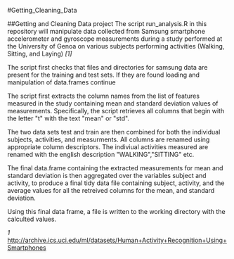 #Getting_Cleaning_Data

##Getting and Cleaning Data project
The script run_analysis.R in this repository will manipulate data collected from Samsung smartphone accelerometer and gyroscope measurements during a study performed at the University of Genoa on various subjects performing activities (Walking, Sitting, and Laying) *[1]*

The script first checks that files and directories for samsung data are present for the training and test sets. If they are found loading and manipulation of data.frames continue 

The script first extracts the column names from the list of features measured in the study containing mean and standard deviation values of measurements. Specifically, the script retrieves all columns that begin with the letter "t" with the text "mean" or "std".

The two data sets test and train are then combined for both the individual subjects, activities, and measurments. All columns are renamed using appropriate column descriptors. The indiviual activities measured are renamed with the english description "WALKING","SITTING" etc.

The final data.frame containing the extracted measurements for mean and standard deviation is then aggregated over the variables subject and activity, to produce a final tidy data file containing subject, activity, and the average values for all the retreived columns for the mean, and standard deviation.

Using this final data frame, a file is written to the working directory with the calculted values.

*1* http://archive.ics.uci.edu/ml/datasets/Human+Activity+Recognition+Using+Smartphones 